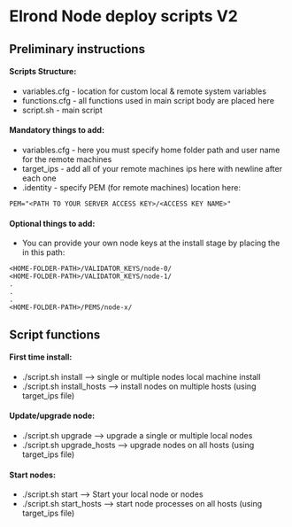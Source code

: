 # Elrond Node deploy scripts V2

## Preliminary instructions

#### Scripts Structure:
- variables.cfg - location for custom local & remote system variables 
- functions.cfg - all functions used in main script body are placed here
- script.sh - main script

#### Mandatory things to add:
- variables.cfg - here you must specify home folder path and user name for the remote machines
- target_ips - add all of your remote machines ips here with newline after each one
- .identity - specify PEM (for remote machines) location here:
```
PEM="<PATH TO YOUR SERVER ACCESS KEY>/<ACCESS KEY NAME>"
```

#### Optional things to add:
- You can provide your own node keys at the install stage by placing the in this path:
```
<HOME-FOLDER-PATH>/VALIDATOR_KEYS/node-0/
<HOME-FOLDER-PATH>/VALIDATOR_KEYS/node-1/
.
.
.
<HOME-FOLDER-PATH>/PEMS/node-x/
```

## Script functions

#### First time install:
 - ./script.sh install --> single or multiple nodes local machine install
 - ./script.sh install_hosts --> install nodes on multiple hosts (using target_ips file)

#### Update/upgrade node:
 - ./script.sh upgrade --> upgrade a single or multiple local nodes 
 - ./script.sh upgrade_hosts --> upgrade nodes on all hosts (using target_ips file)

#### Start nodes:
 - ./script.sh start --> Start your local node or nodes
 - ./script.sh start_hosts --> start node processes on all hosts (using target_ips file)

